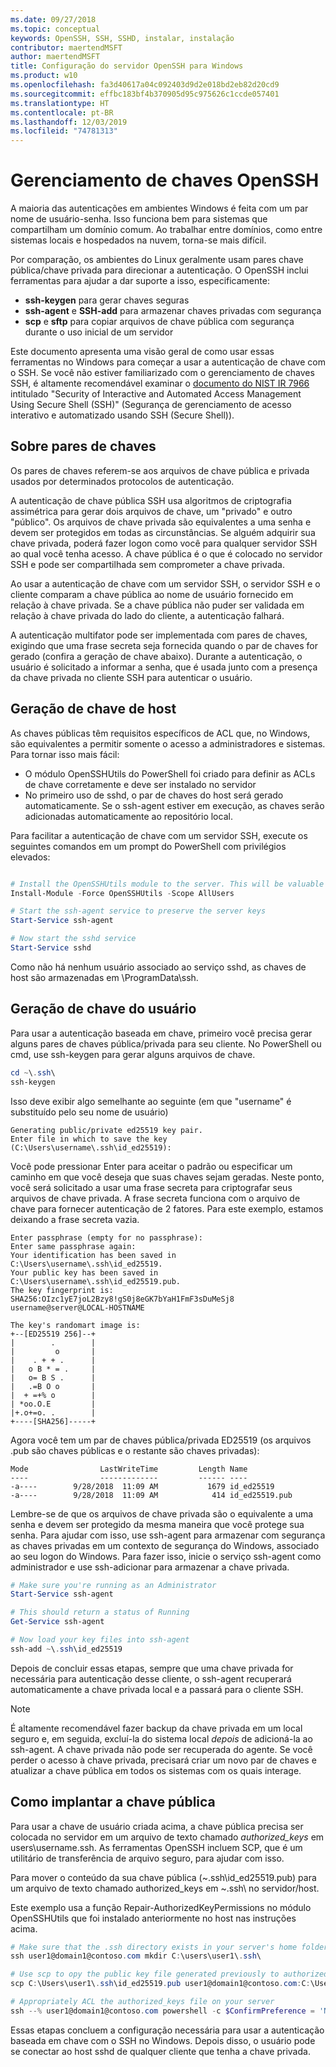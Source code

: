 ```yaml
---
ms.date: 09/27/2018
ms.topic: conceptual
keywords: OpenSSH, SSH, SSHD, instalar, instalação
contributor: maertendMSFT
author: maertendMSFT
title: Configuração do servidor OpenSSH para Windows
ms.product: w10
ms.openlocfilehash: fa3d40617a04c092403d9d2e018bd2eb82d20cd9
ms.sourcegitcommit: effbc183bf4b370905d95c975626c1ccde057401
ms.translationtype: HT
ms.contentlocale: pt-BR
ms.lasthandoff: 12/03/2019
ms.locfileid: "74781313"
---
```

# <a name="openssh-key-management"></a>Gerenciamento de chaves OpenSSH

A maioria das autenticações em ambientes Windows é feita com um par nome de usuário-senha.
Isso funciona bem para sistemas que compartilham um domínio comum. Ao trabalhar entre domínios, como entre sistemas locais e hospedados na nuvem, torna-se mais difícil.

Por comparação, os ambientes do Linux geralmente usam pares chave pública/chave privada para direcionar a autenticação.
O OpenSSH inclui ferramentas para ajudar a dar suporte a isso, especificamente:

* __ssh-keygen__ para gerar chaves seguras
* __ssh-agent__ e __SSH-add__ para armazenar chaves privadas com segurança
* __scp__ e __sftp__ para copiar arquivos de chave pública com segurança durante o uso inicial de um servidor

Este documento apresenta uma visão geral de como usar essas ferramentas no Windows para começar a usar a autenticação de chave com o SSH. Se você não estiver familiarizado com o gerenciamento de chaves SSH, é altamente recomendável examinar o [documento do NIST IR 7966](http://nvlpubs.nist.gov/nistpubs/ir/2015/NIST.IR.7966.pdf) intitulado "Security of Interactive and Automated Access Management Using Secure Shell (SSH)" (Segurança de gerenciamento de acesso interativo e automatizado usando SSH (Secure Shell)).

## <a name="about-key-pairs"></a>Sobre pares de chaves

Os pares de chaves referem-se aos arquivos de chave pública e privada usados por determinados protocolos de autenticação. 

A autenticação de chave pública SSH usa algoritmos de criptografia assimétrica para gerar dois arquivos de chave, um "privado" e outro "público". Os arquivos de chave privada são equivalentes a uma senha e devem ser protegidos em todas as circunstâncias. Se alguém adquirir sua chave privada, poderá fazer logon como você para qualquer servidor SSH ao qual você tenha acesso. A chave pública é o que é colocado no servidor SSH e pode ser compartilhada sem comprometer a chave privada.

Ao usar a autenticação de chave com um servidor SSH, o servidor SSH e o cliente comparam a chave pública ao nome de usuário fornecido em relação à chave privada. Se a chave pública não puder ser validada em relação à chave privada do lado do cliente, a autenticação falhará. 

A autenticação multifator pode ser implementada com pares de chaves, exigindo que uma frase secreta seja fornecida quando o par de chaves for gerado (confira a geração de chave abaixo). Durante a autenticação, o usuário é solicitado a informar a senha, que é usada junto com a presença da chave privada no cliente SSH para autenticar o usuário. 

## <a name="host-key-generation"></a>Geração de chave de host

As chaves públicas têm requisitos específicos de ACL que, no Windows, são equivalentes a permitir somente o acesso a administradores e sistemas. Para tornar isso mais fácil: 

* O módulo OpenSSHUtils do PowerShell foi criado para definir as ACLs de chave corretamente e deve ser instalado no servidor
* No primeiro uso de sshd, o par de chaves do host será gerado automaticamente. Se o ssh-agent estiver em execução, as chaves serão adicionadas automaticamente ao repositório local. 

Para facilitar a autenticação de chave com um servidor SSH, execute os seguintes comandos em um prompt do PowerShell com privilégios elevados:

```powershell

# Install the OpenSSHUtils module to the server. This will be valuable when deploying user keys.
Install-Module -Force OpenSSHUtils -Scope AllUsers

# Start the ssh-agent service to preserve the server keys
Start-Service ssh-agent

# Now start the sshd service
Start-Service sshd
```

Como não há nenhum usuário associado ao serviço sshd, as chaves de host são armazenadas em \ProgramData\ssh.


## <a name="user-key-generation"></a>Geração de chave do usuário

Para usar a autenticação baseada em chave, primeiro você precisa gerar alguns pares de chaves pública/privada para seu cliente. No PowerShell ou cmd, use ssh-keygen para gerar alguns arquivos de chave.

```powershell
cd ~\.ssh\
ssh-keygen
```

Isso deve exibir algo semelhante ao seguinte (em que "username" é substituído pelo seu nome de usuário)

```
Generating public/private ed25519 key pair.
Enter file in which to save the key (C:\Users\username\.ssh\id_ed25519):
```

Você pode pressionar Enter para aceitar o padrão ou especificar um caminho em que você deseja que suas chaves sejam geradas. Neste ponto, você será solicitado a usar uma frase secreta para criptografar seus arquivos de chave privada.
A frase secreta funciona com o arquivo de chave para fornecer autenticação de 2 fatores. Para este exemplo, estamos deixando a frase secreta vazia. 

```
Enter passphrase (empty for no passphrase): 
Enter same passphrase again: 
Your identification has been saved in C:\Users\username\.ssh\id_ed25519.
Your public key has been saved in C:\Users\username\.ssh\id_ed25519.pub.
The key fingerprint is: 
SHA256:OIzc1yE7joL2Bzy8!gS0j8eGK7bYaH1FmF3sDuMeSj8 username@server@LOCAL-HOSTNAME

The key's randomart image is:
+--[ED25519 256]--+
|        .        |
|         o       |
|    . + + .      |
|   o B * = .     |
|   o= B S .      |
|   .=B O o       |
|  + =+% o        |
| *oo.O.E         |
|+.o+=o. .        |
+----[SHA256]-----+
```

Agora você tem um par de chaves pública/privada ED25519 (os arquivos .pub são chaves públicas e o restante são chaves privadas):

```
Mode                LastWriteTime         Length Name
----                -------------         ------ ----
-a----        9/28/2018  11:09 AM           1679 id_ed25519
-a----        9/28/2018  11:09 AM            414 id_ed25519.pub
```

Lembre-se de que os arquivos de chave privada são o equivalente a uma senha e devem ser protegido da mesma maneira que você protege sua senha.
Para ajudar com isso, use ssh-agent para armazenar com segurança as chaves privadas em um contexto de segurança do Windows, associado ao seu logon do Windows. Para fazer isso, inicie o serviço ssh-agent como administrador e use ssh-adicionar para armazenar a chave privada. 

```powershell
# Make sure you're running as an Administrator
Start-Service ssh-agent

# This should return a status of Running
Get-Service ssh-agent

# Now load your key files into ssh-agent
ssh-add ~\.ssh\id_ed25519

```

Depois de concluir essas etapas, sempre que uma chave privada for necessária para autenticação desse cliente, o ssh-agent recuperará automaticamente a chave privada local e a passará para o cliente SSH.

> [!NOTE]
> É altamente recomendável fazer backup da chave privada em um local seguro e, em seguida, excluí-la do sistema local *depois* de adicioná-la ao ssh-agent.
> A chave privada não pode ser recuperada do agente.
> Se você perder o acesso à chave privada, precisará criar um novo par de chaves e atualizar a chave pública em todos os sistemas com os quais interage.

## <a name="deploying-the-public-key"></a>Como implantar a chave pública

Para usar a chave de usuário criada acima, a chave pública precisa ser colocada no servidor em um arquivo de texto chamado *authorized_keys* em users\username\.ssh\. As ferramentas OpenSSH incluem SCP, que é um utilitário de transferência de arquivo seguro, para ajudar com isso.

Para mover o conteúdo da sua chave pública (~\.ssh\id_ed25519.pub) para um arquivo de texto chamado authorized_keys em ~\.ssh\ no servidor/host.

Este exemplo usa a função Repair-AuthorizedKeyPermissions no módulo OpenSSHUtils que foi instalado anteriormente no host nas instruções acima.

```powershell
# Make sure that the .ssh directory exists in your server's home folder
ssh user1@domain1@contoso.com mkdir C:\users\user1\.ssh\

# Use scp to opy the public key file generated previously to authorized_keys on your server
scp C:\Users\user1\.ssh\id_ed25519.pub user1@domain1@contoso.com:C:\Users\user1\.ssh\authorized_keys

# Appropriately ACL the authorized_keys file on your server  
ssh --% user1@domain1@contoso.com powershell -c $ConfirmPreference = 'None'; Repair-AuthorizedKeyPermission C:\Users\user1\.ssh\authorized_keys
```

Essas etapas concluem a configuração necessária para usar a autenticação baseada em chave com o SSH no Windows.
Depois disso, o usuário pode se conectar ao host sshd de qualquer cliente que tenha a chave privada.

